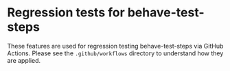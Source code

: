 # Regression tests for behave-test-steps

These features are used for regression testing behave-test-steps via GitHub
Actions. Please see the `.github/workflows` directory to understand how they
are applied.
